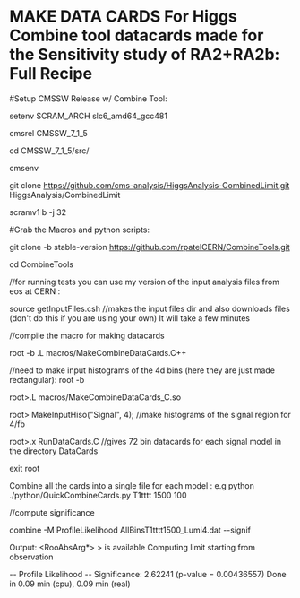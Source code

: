 # MAKE DATA CARDS For Higgs Combine tool datacards made for the Sensitivity study of RA2+RA2b: Full Recipe

#Setup CMSSW Release w/ Combine Tool: 

setenv SCRAM_ARCH slc6_amd64_gcc481

cmsrel CMSSW_7_1_5

cd CMSSW_7_1_5/src/

cmsenv

git clone https://github.com/cms-analysis/HiggsAnalysis-CombinedLimit.git HiggsAnalysis/CombinedLimit

scramv1 b -j 32

#Grab the Macros and python scripts: 

git clone -b stable-version https://github.com/rpatelCERN/CombineTools.git

cd CombineTools

//for running tests you can use my version of the input analysis files from eos at CERN : 

source getInputFiles.csh //makes the input files dir and also downloads files (don't do this if you are using your own) It will take a few minutes

//compile the macro for making datacards

root -b .L  macros/MakeCombineDataCards.C++

//need to make input histograms of the 4d bins (here they are just made rectangular):
root -b 

root>.L macros/MakeCombineDataCards_C.so

root> MakeInputHiso("Signal", 4); //make histograms of the signal region for 4/fb 

root>.x RunDataCards.C //gives 72 bin datacards for each signal model in the directory DataCards

exit root

Combine all the cards into a single file for each model :
e.g python ./python/QuickCombineCards.py T1tttt 1500 100

//compute significance

combine -M ProfileLikelihood AllBinsT1tttt1500_Lumi4.dat --signif

Output: 
<RooAbsArg*> > is available
Computing limit starting from observation

-- Profile Likelihood --
Significance: 2.62241
(p-value = 0.00436557)
Done in 0.09 min (cpu), 0.09 min (real)